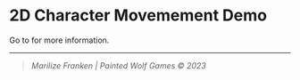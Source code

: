 # 2D Character Movemement Demo

Go to <insert link to docs> for more information.

---

> *Marilize Franken | Painted Wolf Games © 2023*

